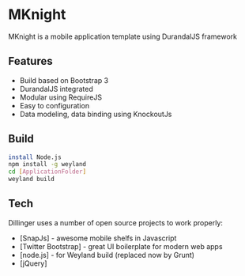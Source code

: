 MKnight
=========

MKnight is a mobile application template using DurandalJS framework

Features
--
  - Build based on Bootstrap 3
  - DurandalJS integrated
  - Modular using RequireJS
  - Easy to configuration
  - Data modeling, data binding using KnockoutJs

Build
--------------

```sh
install Node.js
npm install -g weyland
cd [ApplicationFolder]
weyland build
```

Tech
-----------

Dillinger uses a number of open source projects to work properly:

* [SnapJs] - awesome mobile shelfs in Javascript 
* [Twitter Bootstrap] - great UI boilerplate for modern web apps
* [node.js] - for Weyland build (replaced now by Grunt)
* [jQuery]
